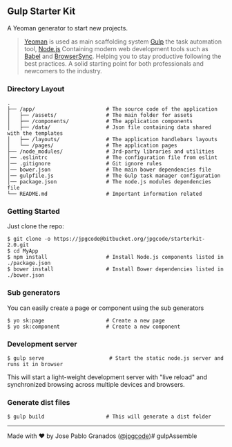 ## Gulp Starter Kit

A Yeoman generator to start new projects.

> [Yeoman](http://yeoman.io/) is used as main scaffolding system
> [Gulp](http://gulpjs.com/) the task automation tool,
> [Node.js](https://nodejs.org/) Containing
> modern web development tools such as 
> [Babel](http://babeljs.io/) and [BrowserSync](http://www.browsersync.io/).
> Helping you to stay productive following the best practices. A solid starting
> point for both professionals and newcomers to the industry.

### Directory Layout

```
.
├── /app/                       # The source code of the application
│   ├── /assets/                # The main folder for assets
│   ├── /components/            # The application components
│   ├── /data/                  # Json file containing data shared with the templates
│   ├── /layouts/               # The application handlebars layouts
│   └── /pages/                 # The application pages
├── /node_modules/              # 3rd-party libraries and utilities
│── .eslintrc                   # The configuration file from eslint
│── .gitignore                  # Git ignore rules
│── bower.json                  # The main bower dependencies file
│── gulpfile.js                 # The Gulp task manager configuration
│── package.json                # The node.js modules dependencies file
└── README.md                   # Important information related
```

### Getting Started

Just clone the repo:

```shell
$ git clone -o https://jpgcode@bitbucket.org/jpgcode/starterkit-2.0.git
$ cd MyApp
$ npm install                   # Install Node.js components listed in ./package.json
$ bower install                 # Install Bower dependencies listed in ./bower.json
```

### Sub generators

You can easily create a page or component using the sub generators

```shell
$ yo sk:page                    # Create a new page
$ yo sk:component               # Create a new component
```

### Development server

```shell
$ gulp serve                     # Start the static node.js server and runs it in browser
```

This will start a light-weight development server with "live reload" and
synchronized browsing across multiple devices and browsers.

### Generate dist files

```shell
$ gulp build                    # This will generate a dist folder
```

---
Made with ♥ by Jose Pablo Granados ([@jpgcode](https://twitter.com/jpgcode))# gulpAssemble
